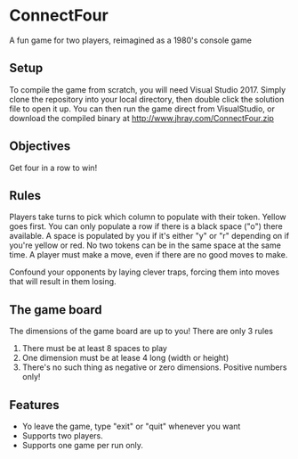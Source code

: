 # ConnectFour
A fun game for two players, reimagined as a 1980's console game

## Setup
To compile the game from scratch, you will need Visual Studio 2017. Simply clone the repository into your local directory, then double click the solution file to open it up. You can then run the game direct from VisualStudio, or download the compiled binary at http://www.jhray.com/ConnectFour.zip

## Objectives
Get four in a row to win! 

## Rules
Players take turns to pick which column to populate with their token. Yellow goes first. You can only populate a row if there is a black space ("o") there available. A space is populated by you if it's either "y" or "r" depending on if you're yellow or red. No two tokens can be in the same space at the same time. A player must make a move, even if there are no good moves to make.

Confound your opponents by laying clever traps, forcing them into moves that will result in them losing.

## The game board
The dimensions of the game board are up to you! There are only 3 rules

1. There must be at least 8 spaces to play
2. One dimension must be at lease 4 long (width or height)
3. There's no such thing as negative or zero dimensions. Positive numbers only!

## Features
- Yo leave the game, type "exit" or "quit" whenever you want
- Supports two players. 
- Supports one game per run only.

